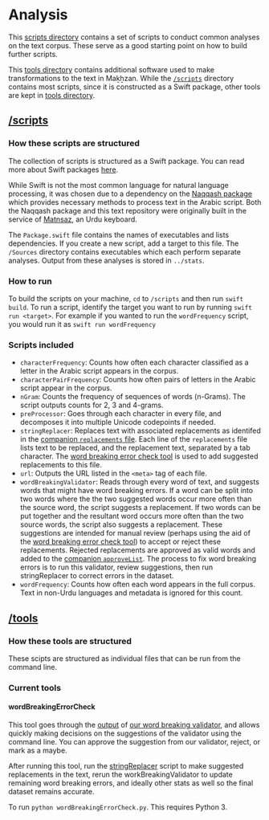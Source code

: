 # Analysis

This [scripts directory](../scripts) contains a set of scripts to conduct common analyses on the text corpus. These serve as a good starting point on how to build further scripts.

This [tools directory](../tools) contains additional software used to make transformations to the text in Maḵẖzan. While the [`/scripts`](../scripts) directory contains most scripts, since it is constructed as a Swift package, other tools are kept in [tools directory](../tools).

## [/scripts](../scripts)

### How these scripts are structured

The collection of scripts is structured as a Swift package. You can read more about Swift packages [here](https://swift.org/package-manager/). 

While Swift is not the most common language for natural language processing, it was chosen due to a dependency on the [Naqqash package](http://github.com/zeerakahmed/naqqash) which provides necessary methods to process text in the Arabic script. Both the Naqqash package and this text repository were originally built in the service of [Matnsaz](https://matnsaz.net), an Urdu keyboard.

The `Package.swift` file contains the names of executables and lists dependencies. If you create a new script, add a target to this file. The `/Sources` directory contains executables which each perform separate analyses. Output from these analyses is stored in `../stats`. 

### How to run

To build the scripts on your machine, `cd` to `/scripts` and then run `swift build`. To run a script, identify the target you want to run by running `swift run <target>`. For example if you wanted to run the `wordFrequency` script, you would run it as `swift run wordFrequency`

### Scripts included

- `characterFrequency`: Counts how often each character classified as a letter in the Arabic script appears in the corpus.
- `characterPairFrequency`: Counts how often pairs of letters in the Arabic script appear in the corpus.
- `nGram`: Counts the frequency of sequences of words (n-Grams). The script outputs counts for 2, 3 and 4-grams.
- `preProcessor`: Goes through each character in every file, and decomposes it into multiple Unicode codepoints if needed.
- `stringReplacer`: Replaces text with associated replacements as identifed in the [companion `replacements` file](../scripts/Sources/stringReplacer/replacements). Each line of the `replacements` file lists text to be replaced, and the replacement text, separated by a tab character. The [word breaking error check tool](../tools/wordBreakingErrorCheck.py) is used to add suggested replacements to this file.
- `url`: Outputs the URL listed in the `<meta>` tag of each file.
- `wordBreakingValidator`: Reads through every word of text, and suggests words that might have word breaking errors. If a word can be split into two words where the the two suggested words occur more often than the source word, the script suggests a replacement. If two words can be put together and the resultant word occurs more often than the two source words, the script also suggests a replacement. These suggestions are intended for manual review (perhaps using the aid of the [word breaking error check tool](../tools/wordBreakingErrorCheck.py)) to accept or reject these replacements. Rejected replacements are approved as valid words and added to the [companion `approveList`](../scripts/Sources/wordBreakingValidator/approveList). The process to fix word breaking errors is to run this validator, review suggestions, then run stringReplacer to correct errors in the dataset.
- `wordFrequency`: Counts how often each word appears in the full corpus. Text in non-Urdu languages and metadata is ignored for this count.

## [/tools](../tools)

### How these tools are structured

These scipts are structured as individual files that can be run from the command line.

### Current tools

#### wordBreakingErrorCheck

This tool goes through the [output](../stats/wordBreakingErrors) of [our word breaking validator](../scripts/Sources/wordBreakingValidator), and allows quickly making decisions on the suggestions of the validator using the command line. You can approve the suggestion from our validator, reject, or mark as a maybe.

After running this tool, run the [stringReplacer](../scripts/Sources/stringReplacer) script to make suggested replacements in the text, rerun the workBreakingValidator to update remaining word breaking errors, and ideally other stats as well so the final dataset remains accurate.

To run `python wordBreakingErrorCheck.py`. This requires Python 3.